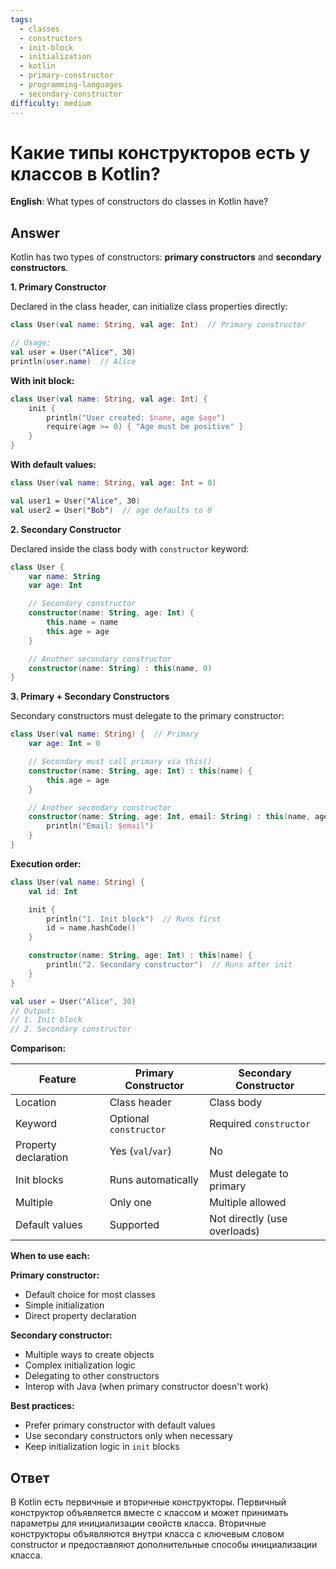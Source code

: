 ```yaml
---
tags:
  - classes
  - constructors
  - init-block
  - initialization
  - kotlin
  - primary-constructor
  - programming-languages
  - secondary-constructor
difficulty: medium
---
```


# Какие типы конструкторов есть у классов в Kotlin?

**English**: What types of constructors do classes in Kotlin have?

## Answer

Kotlin has two types of constructors: **primary constructors** and **secondary constructors**.

**1. Primary Constructor**

Declared in the class header, can initialize class properties directly:

```kotlin
class User(val name: String, val age: Int)  // Primary constructor

// Usage:
val user = User("Alice", 30)
println(user.name)  // Alice
```

**With init block:**
```kotlin
class User(val name: String, val age: Int) {
    init {
        println("User created: $name, age $age")
        require(age >= 0) { "Age must be positive" }
    }
}
```

**With default values:**
```kotlin
class User(val name: String, val age: Int = 0)

val user1 = User("Alice", 30)
val user2 = User("Bob")  // age defaults to 0
```

**2. Secondary Constructor**

Declared inside the class body with `constructor` keyword:

```kotlin
class User {
    var name: String
    var age: Int

    // Secondary constructor
    constructor(name: String, age: Int) {
        this.name = name
        this.age = age
    }

    // Another secondary constructor
    constructor(name: String) : this(name, 0)
}
```

**3. Primary + Secondary Constructors**

Secondary constructors must delegate to the primary constructor:

```kotlin
class User(val name: String) {  // Primary
    var age: Int = 0

    // Secondary must call primary via this()
    constructor(name: String, age: Int) : this(name) {
        this.age = age
    }

    // Another secondary constructor
    constructor(name: String, age: Int, email: String) : this(name, age) {
        println("Email: $email")
    }
}
```

**Execution order:**
```kotlin
class User(val name: String) {
    val id: Int

    init {
        println("1. Init block")  // Runs first
        id = name.hashCode()
    }

    constructor(name: String, age: Int) : this(name) {
        println("2. Secondary constructor")  // Runs after init
    }
}

val user = User("Alice", 30)
// Output:
// 1. Init block
// 2. Secondary constructor
```

**Comparison:**

| Feature | Primary Constructor | Secondary Constructor |
|---------|--------------------|-----------------------|
| Location | Class header | Class body |
| Keyword | Optional `constructor` | Required `constructor` |
| Property declaration | Yes (`val`/`var`) | No |
| Init blocks | Runs automatically | Must delegate to primary |
| Multiple | Only one | Multiple allowed |
| Default values | Supported | Not directly (use overloads) |

**When to use each:**

**Primary constructor:**
- Default choice for most classes
- Simple initialization
- Direct property declaration

**Secondary constructor:**
- Multiple ways to create objects
- Complex initialization logic
- Delegating to other constructors
- Interop with Java (when primary constructor doesn't work)

**Best practices:**
- Prefer primary constructor with default values
- Use secondary constructors only when necessary
- Keep initialization logic in `init` blocks

## Ответ

В Kotlin есть первичные и вторичные конструкторы. Первичный конструктор объявляется вместе с классом и может принимать параметры для инициализации свойств класса. Вторичные конструкторы объявляются внутри класса с ключевым словом constructor и предоставляют дополнительные способы инициализации класса.

